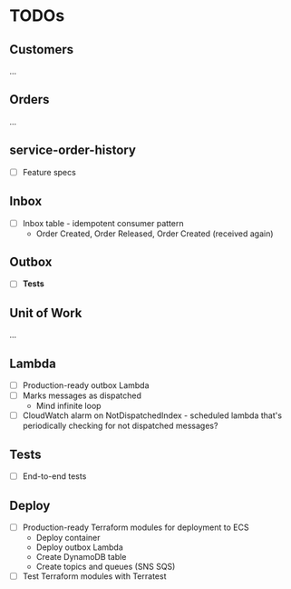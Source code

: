 # TODOs

## Customers

...

## Orders

...

## service-order-history

- [ ] Feature specs

## Inbox

- [ ] Inbox table - idempotent consumer pattern
  - Order Created, Order Released, Order Created (received again)

## Outbox

- [ ] **Tests**

## Unit of Work

...

## Lambda

- [ ] Production-ready outbox Lambda
- [ ] Marks messages as dispatched
  - Mind infinite loop
- [ ] CloudWatch alarm on NotDispatchedIndex - scheduled lambda that's periodically checking for not dispatched messages?

## Tests

- [ ] End-to-end tests

## Deploy

- [ ] Production-ready Terraform modules for deployment to ECS
  - Deploy container
  - Deploy outbox Lambda
  - Create DynamoDB table
  - Create topics and queues (SNS SQS)
- [ ] Test Terraform modules with Terratest
